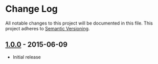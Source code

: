 # Change Log
All notable changes to this project will be documented in this file.
This project adheres to [Semantic Versioning](http://semver.org/).


## [1.0.0] - 2015-06-09
- Initial release

[1.0.0]: https://github.com/Barzahlen/cron2html/tree/v1.0.0
